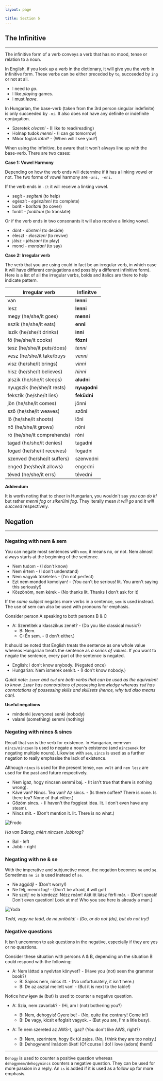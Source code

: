 ```yaml
---
layout: page

title: Section 6
---
```


## The Infinitive

---

The infinitive form of a verb conveys a verb that has no mood, tense or relation to a noun.

In English, if you look up a verb in the dictionary, it will give you the verb in infinitive form. These verbs can be either preceded 
by `to`, succeeded by `ing` or not at all.

* I need *to go*.
* I like *playing* games.
* I must *leave*.

In Hungarian, the base-verb (taken from the 3rd person singular indefinite) is only succeeded by `-ni`. It also does not have any definite or indefinite conjugation.

* Szeretek *olvasni* - (I like to read/reading)
* Holnap tudok *menni* - (I can go tomorrow)
* Mikor foglak *látni*? - (When will I see you?)

When using the infinitive, be aware that it won't always line up with the base-verb. There are two cases:

**Case 1: Vowel Harmony**

Depending on how the verb ends will determine if it has a linking vowel or not. The two forms of vowel harmony are `-ani, -eni`.

If the verb ends in `-ít` it will receive a linking vowel.

* segít - *segíteni* (to help)
* egészít - *egészíteni* (to complete)
* borít - *borítani* (to cover)
* fordít - *fordítani* (to translate)

Or if the verb ends in two consonants it will also receive a linking vowel.

* dönt - *dönteni* (to decide)
* éleszt - *éleszteni* (to revive)
* játsz - *játszani* (to play)
* mond - *mondani* (to say)

**Case 2: Irregular verb**

The verb that you are using could in fact be an irregular verb, in which case it will have different conjugations and possibly a different infinitive form). 
Here is a list of all the irregular verbs, bolds and italics are there to help indicate pattern.

| Irregular verb              | Infinitve     |
|-----------------------------|---------------|
| van                         | **lenni**     |
| lesz                        | **lenni**     |
| megy (he/she/it goes)       | **menni**     |
| eszik (he/she/it eats)      | **enni**      |
| iszik (he/she/it drinks)    | **inni**      |
| fő (he/she/it cooks)        | **főzni**     |
| tesz (he/she/it puts/does)  | *tenni*       |
| vesz (he/she/it take/buys   | *venni*       |
| visz (he/she/it brings)     | *vinni*       |
| hisz (he/she/it believes)   | *hinni*       |
| alszik (he/she/it sleeps)   | **aludni**    |
| nyugszik (he/she/it rests)  | **nyugodni**  |
| fekszik (he/she/it lies)    | **feküdni**   |
| jön (he/she/it comes)       | jönni         |
| sző (he/she/it weaves)      | szőni         |
| lő (he/she/it shoots)       | lőni          |
| nő (he/she/it grows)        | nőni          |
| ró (he/she/it comprehends)  | róni          |
| tagad (he/she/it denies)    | tagadni       |
| fogad (he/she/it receives)  | fogadni       |
| szenved (he/she/it suffers) | szenvedni     |
| enged (he/she/it allows)    | engedni       |
| téved (he/she/it errs)      | tévedni       |

**Addendum**

It is worth noting that to cheer in Hungarian, you wouldn't say *you can do it!* but rather *menni fog* or *sikerülni fog*. 
They iterally mean *it will go* and *it will succeed* respectively.

## Negation

---

### Negating with nem & sem

You can negate most sentences with `nem`, it means no, or not. Nem almost always starts at the beginning of the sentence.

* Nem tudom - (I don't know)
* Nem értem - (I don't understand)
* Nem vagyok tökéletes - (I'm not perfect)
* Ezt nem mondod komolyan! - (You can't be serious! lit. You aren't saying this seriously!)
* Köszönöm, nem kérek - (No thanks lit. Thanks I don't ask for it)

If the *same subject* negates more verbs in a sentence, `sem` is used instead. The use of sem can also be used with pronouns for emphasis.

Consider person A speaking to both persons B & C

* A: Szeretitek a klasszikus zenét? - (Do you like classical music?)
  * B: Nem.
  * C: Én sem. - (I don't either.)

It should be noted that English treats the sentence as one whole value whereas Hungarian treats the sentence as *a series of values*. 
If you want to negate the sentence, every part of the sentence is negated.

* English: I don't know anybody. (Negated once)
* Hungarian: Nem ismerek senkit. - (I don't know nobody.)

*Quick note: `ismer` and `tud` are both verbs that can be used as the equivalent to know. `ismer` has connotations of possesing knowledge whereas `tud` has connotations of possessing skills and skillsets (hence, why tud also means can).*

**Useful negations**

* mindenki (everyone) senki (nobody)
* valami (something) semmi (nothing)

### Negating with nincs & sincs

Recall that `van` is the verb for existence. In Hungarian, ~~nem van~~ `nincs/nincsen` is used to negate a noun's existence (and `nincsenek` for negating multiple nouns). Likewise with `sem`, `sincs` is used as a further negation to really emphasise the lack of existence.

Although `nincs` is used for the present tense, `nem volt` and `nem lesz` are used for the past and future respectively.

* Nem igaz, hogy nincsen semmi baj. - (It isn't true that there is nothing wrong).
* Kávé van? Nincs. Tea van? Az sincs. - (Is there coffee? There is none. Is there tea? None of that either.)
* Gőzöm sincs. - (I haven't the foggiest idea. lit. I don't even have any steam).
* Nincs mit. - (Don't mention it. lit. There is no what.)


![Frodo](https://magyartanulas.github.io/public/Frodo.jpg)

*Ha van Balrog, miért nincsen Jobbrog?*

* Bal - left
* Jobb - right


### Negating with ne & se

With the imperative and subjunctive mood, the negation becomes `ne` and `se`. Sometimes `ne is` is used instead of `se`.

* Ne aggódj! - (Don't worry!)
* Ne félj, menni fog! - (Don't be afraid, it will go!)
* Ne szólj! ne is kérdezz! Nézz reám! Akit itt látsz férfi már. - (Don't speak! Don't even question! Look at me! Who you see here is already a man.)



![Yoda](https://magyartanulas.github.io/public/yoda.jpeg)

*Tedd, vagy ne tedd, de ne próbáld! - (Do, or do not (do), but do not try!)*

### Negative questions

It isn't uncommon to ask questions in the negative, especially if they are yes or no questions.

Consider these situation with persons A & B, depending on the situation B could respond with the following:

* A: Nem láttad a nyelvtan könyvet? - (Have you (not) seen the grammar book?)
  * B: Sajnos nem, nincs itt. - (No unfortunately, it isn't here.)
  * B: De az asztal mellett van! - (But it is next to the table!)

Notice how ~~igen~~ `de` (but) is used to counter a negative question.

* A: Szia, nem zavarlak? - (Hi, am I (not) bothering you?)
  * B: Nem, dehogyis! Gyere be! - (No, quite the contrary! Come in!)
  * B: De vagy, kicsit elfoglalt vagyok. - (But you are, I'm a litle busy).

* A: Te nem szereted az AWS-t, igaz? (You don't like AWS, right?)
  * B: Nem, szerintem, hogy ők túl zajos. (No, I think they are too noisy.)
  * B: Dehogynem! Imádom őket! (Of course I do! I love (adore) them!)
 
 ---
 
`Dehogy` is used to counter a positive question whereas `dehogynem/dehogynincs` counters a negative question. They can be used for more passion in a reply. An `is` is added if it is used as a follow up for more emphasis. 
